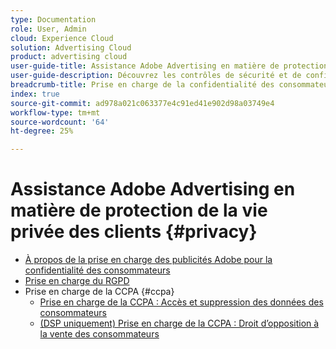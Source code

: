 ```yaml
---
type: Documentation
role: User, Admin
cloud: Experience Cloud
solution: Advertising Cloud
product: advertising cloud
user-guide-title: Assistance Adobe Advertising en matière de protection de la vie privée des clients
user-guide-description: Découvrez les contrôles de sécurité et de confidentialité proposés par Adobe Advertising pour aider les clients annonceurs à se conformer aux lois sur la confidentialité des consommateurs.
breadcrumb-title: Prise en charge de la confidentialité des consommateurs
index: true
source-git-commit: ad978a021c063377e4c91ed41e902d98a03749e4
workflow-type: tm+mt
source-wordcount: '64'
ht-degree: 25%

---
```



# Assistance Adobe Advertising en matière de protection de la vie privée des clients {#privacy}

+ [À propos de la prise en charge des publicités Adobe pour la confidentialité des consommateurs](/help/privacy/home.md)
+ [Prise en charge du RGPD](/help/privacy/ad-cloud-gdpr.md)
+ Prise en charge de la CCPA {#ccpa}
   + [Prise en charge de la CCPA : Accès et suppression des données des consommateurs](/help/privacy/ad-cloud-ccpa-access-delete.md)
   + [(DSP uniquement) Prise en charge de la CCPA : Droit d’opposition à la vente des consommateurs](/help/privacy/ad-cloud-ccpa-opt-out-of-sale.md)
